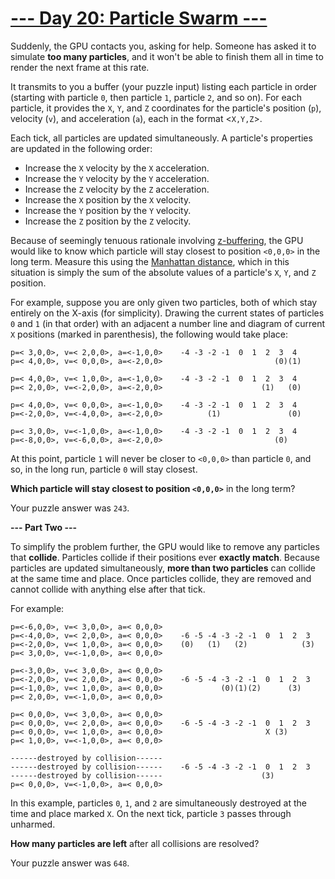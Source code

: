 # [--- Day 20: Particle Swarm ---](http://adventofcode.com/2017/day/20)

Suddenly, the GPU contacts you, asking for help. Someone has asked it to simulate **too many particles**, and it won't be able to finish them all in time to render the next frame at this rate.

It transmits to you a buffer (your puzzle input) listing each particle in order (starting with particle ``0``, then particle ``1``, particle ``2``, and so on). For each particle, it provides the ``X``, ``Y``, and ``Z`` coordinates for the particle's position (``p``), velocity (``v``), and acceleration (``a``), each in the format <``X,Y,Z``>.

Each tick, all particles are updated simultaneously. A particle's properties are updated in the following order:

- Increase the ``X`` velocity by the ``X`` acceleration.
- Increase the ``Y`` velocity by the ``Y`` acceleration.
- Increase the ``Z`` velocity by the ``Z`` acceleration.
- Increase the ``X`` position by the ``X`` velocity.
- Increase the ``Y`` position by the ``Y`` velocity.
- Increase the ``Z`` position by the ``Z`` velocity.

Because of seemingly tenuous rationale involving [z-buffering](https://en.wikipedia.org/wiki/Z-buffering), the GPU would like to know which particle will stay closest to position ``<0,0,0>`` in the long term. Measure this using the [Manhattan distance](https://en.wikipedia.org/wiki/Taxicab_geometry), which in this situation is simply the sum of the absolute values of a particle's ``X``, ``Y``, and ``Z`` position.

For example, suppose you are only given two particles, both of which stay entirely on the X-axis (for simplicity). Drawing the current states of particles ``0`` and ``1`` (in that order) with an adjacent a number line and diagram of current ``X`` positions (marked in parenthesis), the following would take place:
```
p=< 3,0,0>, v=< 2,0,0>, a=<-1,0,0>    -4 -3 -2 -1  0  1  2  3  4
p=< 4,0,0>, v=< 0,0,0>, a=<-2,0,0>                         (0)(1)

p=< 4,0,0>, v=< 1,0,0>, a=<-1,0,0>    -4 -3 -2 -1  0  1  2  3  4
p=< 2,0,0>, v=<-2,0,0>, a=<-2,0,0>                      (1)   (0)

p=< 4,0,0>, v=< 0,0,0>, a=<-1,0,0>    -4 -3 -2 -1  0  1  2  3  4
p=<-2,0,0>, v=<-4,0,0>, a=<-2,0,0>          (1)               (0)

p=< 3,0,0>, v=<-1,0,0>, a=<-1,0,0>    -4 -3 -2 -1  0  1  2  3  4
p=<-8,0,0>, v=<-6,0,0>, a=<-2,0,0>                         (0)   
```
At this point, particle ``1`` will never be closer to ``<0,0,0>`` than particle ``0``, and so, in the long run, particle ``0`` will stay closest.

**Which particle will stay closest to position ``<0,0,0>``** in the long term?

Your puzzle answer was ``243``.

**--- Part Two ---**

To simplify the problem further, the GPU would like to remove any particles that **collide**. Particles collide if their positions ever **exactly match**. Because particles are updated simultaneously, **more than two particles** can collide at the same time and place. Once particles collide, they are removed and cannot collide with anything else after that tick.

For example:
```
p=<-6,0,0>, v=< 3,0,0>, a=< 0,0,0>    
p=<-4,0,0>, v=< 2,0,0>, a=< 0,0,0>    -6 -5 -4 -3 -2 -1  0  1  2  3
p=<-2,0,0>, v=< 1,0,0>, a=< 0,0,0>    (0)   (1)   (2)            (3)
p=< 3,0,0>, v=<-1,0,0>, a=< 0,0,0>

p=<-3,0,0>, v=< 3,0,0>, a=< 0,0,0>    
p=<-2,0,0>, v=< 2,0,0>, a=< 0,0,0>    -6 -5 -4 -3 -2 -1  0  1  2  3
p=<-1,0,0>, v=< 1,0,0>, a=< 0,0,0>             (0)(1)(2)      (3)   
p=< 2,0,0>, v=<-1,0,0>, a=< 0,0,0>

p=< 0,0,0>, v=< 3,0,0>, a=< 0,0,0>    
p=< 0,0,0>, v=< 2,0,0>, a=< 0,0,0>    -6 -5 -4 -3 -2 -1  0  1  2  3
p=< 0,0,0>, v=< 1,0,0>, a=< 0,0,0>                       X (3)      
p=< 1,0,0>, v=<-1,0,0>, a=< 0,0,0>

------destroyed by collision------    
------destroyed by collision------    -6 -5 -4 -3 -2 -1  0  1  2  3
------destroyed by collision------                      (3)         
p=< 0,0,0>, v=<-1,0,0>, a=< 0,0,0>
```
In this example, particles ``0``, ``1``, and ``2`` are simultaneously destroyed at the time and place marked ``X``. On the next tick, particle ``3`` passes through unharmed.

**How many particles are left** after all collisions are resolved?

Your puzzle answer was ``648``.
